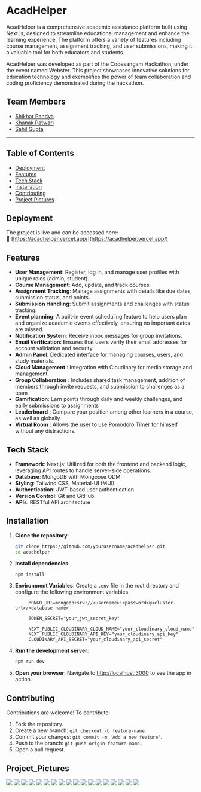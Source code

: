 # AcadHelper

AcadHelper is a comprehensive academic assistance platform built using Next.js, designed to streamline educational management and enhance the learning experience. The platform offers a variety of features including course management, assignment tracking, and user submissions, making it a valuable tool for both educators and students.

AcadHelper was developed as part of the Codesangam Hackathon, under the event named Webster. This project showcases innovative solutions for education technology and exemplifies the power of team collaboration and coding proficiency demonstrated during the hackathon.

## Team Members
- [Shikhar Pandya](https://github.com/shikharpandya0487)
- [Khanak Patwari](https://github.com/Khanak21)
- [Sahil Gupta](https://github.com/Sahilgupta3224)

---
## Table of Contents

- [Deployment](#deployment)
- [Features](#features)
- [Tech Stack](#tech-stack)
- [Installation](#installation)
- [Contributing](#contributing)
- [Project Pictures](#Project_Pictures)

## Deployment

The project is live and can be accessed here:  
🔗 [https://acadhelper.vercel.app/](https://acadhelper.vercel.app/)

## Features

- **User Management**: Register, log in, and manage user profiles with unique roles (admin, student).
- **Course Management**: Add, update, and track courses.
- **Assignment Tracking**: Manage assignments with details like due dates, submission status, and points.
- **Submission Handling**: Submit assignments and challenges with status tracking.
- **Event planning**: A built-in event scheduling feature to help users plan and organize academic events effectively, ensuring no important dates are missed.
- **Notification System**: Receive inbox messages for group invitations.
- **Email Verification**: Ensures that users verify their email addresses for account validation and security.
- **Admin Panel**: Dedicated interface for managing courses, users, and study materials.
- **Cloud Management** : Integration with Cloudinary for media storage and management.
- **Group Collaboration** : Includes shared task management, addition of members through invite requests, and submission to challenges as a team 
- **Gamification**: Earn points through daily and weekly challenges, and early submissions to assignments
- **Leaderboard** : Compare your position among other learners in a course, as well as globally
- **Virtual Room** : Allows the user to use Pomodoro Timer for himself without any distractions.

## Tech Stack

- **Framework**: Next.js: Utilized for both the frontend and backend logic, leveraging API routes to handle server-side operations.
- **Database**: MongoDB with Mongoose ODM
- **Styling**: Tailwind CSS, Material-UI (MUI)
- **Authentication**: JWT-based user authentication
- **Version Control**: Git and GitHub
- **APIs**: RESTful API architecture

## Installation

1. **Clone the repository**:
   ```bash
   git clone https://github.com/yourusername/acadhelper.git
   cd acadhelper
   ```

2. **Install dependencies**:
   ```bash
   npm install
   ```

3. **Environment Variables**:
   Create a `.env` file in the root directory and configure the following environment variables:
   ```plaintext
        MONGO_URI=mongodb+srv://<username>:<password>@<cluster-url>/<database-name>

        TOKEN_SECRET="your_jwt_secret_key"

        NEXT_PUBLIC_CLOUDINARY_CLOUD_NAME="your_cloudinary_cloud_name"
        NEXT_PUBLIC_CLOUDINARY_API_KEY="your_cloudinary_api_key"
        CLOUDINARY_API_SECRET="your_cloudinary_api_secret"

   ```

4. **Run the development server**:
   ```bash
   npm run dev
   ```

5. **Open your browser**:
   Navigate to [http://localhost:3000](http://localhost:3000) to see the app in action.




## Contributing

Contributions are welcome! To contribute:
1. Fork the repository.
2. Create a new branch: `git checkout -b feature-name`.
3. Commit your changes: `git commit -m 'Add a new feature'`.
4. Push to the branch: `git push origin feature-name`.
5. Open a pull request.

## Project_Pictures

<img src="https://github.com/user-attachments/assets/ae0537b9-52c1-444f-a8f2-926562454814" />
<img src="https://github.com/user-attachments/assets/31325f96-5ce6-4b19-8996-3154d49cb729" />
<img src="https://github.com/user-attachments/assets/28cd36d9-d4de-4814-9673-8440a66beb42" />
<img src="https://github.com/user-attachments/assets/16b6e350-a680-4945-a9ef-2f77600d01d5" />
<img src="https://github.com/user-attachments/assets/421fc6cb-7b4a-411f-84ae-2786899fdf51" />
<img src="https://github.com/user-attachments/assets/b3c7c272-250f-47fa-a718-94ef515190ce" />
<img src="https://github.com/user-attachments/assets/8a760c99-32b9-4baf-b278-407037251b69" />
<img src="https://github.com/user-attachments/assets/d59b4384-7946-4345-9d8e-7471e02a5cea" />
<img src="https://github.com/user-attachments/assets/aa7e093f-94a9-4bdd-9f44-63d19d75eb3c" />
<img src="https://github.com/user-attachments/assets/20831a43-a079-4d62-8cc8-15a3d633f952" />
<img src="https://github.com/user-attachments/assets/f31a5378-e877-4dab-8f7c-0e6d1cd25671" />
<img src="https://github.com/user-attachments/assets/9e54a2f8-1a92-4a67-a421-ce37bbdc6809" />
<img src="https://github.com/user-attachments/assets/dd1e1728-3b97-455f-8da0-73794b964f40" />
<img src="https://github.com/user-attachments/assets/f251e173-ff71-4ec7-b783-4c280ce5a1f8" />
<img src="https://github.com/user-attachments/assets/278d4bf5-a6f3-4f47-84be-663904711839" />
<img src="https://github.com/user-attachments/assets/902dd566-997a-4b4a-b161-2c1ca3dc4ab9" />
<img src="https://github.com/user-attachments/assets/0bd9e893-37f7-41c4-8ee7-ce3fd90a9b6e" />
<img src="https://github.com/user-attachments/assets/fa73157c-a65d-43f0-856d-781ec0a4f230" />